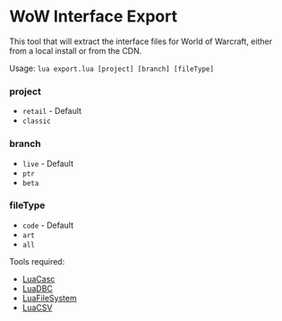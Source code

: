 WoW Interface Export
====================

This tool that will extract the interface files for World of Warcraft, either from a local install or from the CDN.

Usage:
`lua export.lua [project] [branch] [fileType]`

### project ###
  * `retail` - Default
  * `classic`

### branch ###
  * `live` - Default
  * `ptr`
  * `beta`

### fileType ###
  * `code` - Default
  * `art`
  * `all`


Tools required:
  * [LuaCasc](https://www.townlong-yak.com/casc/)
  * [LuaDBC](https://www.townlong-yak.com/casc/dbc/)
  * [LuaFileSystem](https://luarocks.org/modules/hisham/luafilesystem)
  * [LuaCSV](https://luarocks.org/modules/geoffleyland/csv)
